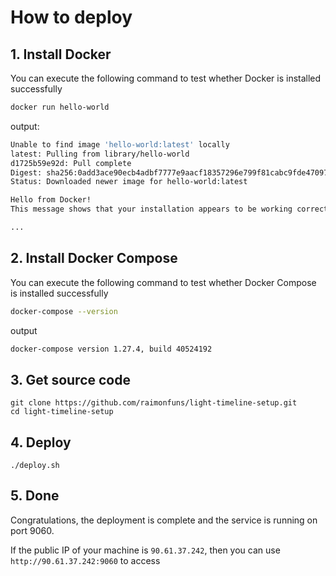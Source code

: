 # How to deploy

## 1. Install Docker

You can execute the following command to test whether Docker is installed successfully

```bash
docker run hello-world
```

output:

```bash
Unable to find image 'hello-world:latest' locally
latest: Pulling from library/hello-world
d1725b59e92d: Pull complete
Digest: sha256:0add3ace90ecb4adbf7777e9aacf18357296e799f81cabc9fde470971e499788
Status: Downloaded newer image for hello-world:latest

Hello from Docker!
This message shows that your installation appears to be working correctly.

...
```

## 2. Install Docker Compose

You can execute the following command to test whether Docker Compose is installed successfully

```bash
docker-compose --version
```

output

```bash
docker-compose version 1.27.4, build 40524192
```

## 3. Get source code

```
git clone https://github.com/raimonfuns/light-timeline-setup.git
cd light-timeline-setup
```

## 4. Deploy

```
./deploy.sh
```

## 5. Done

Congratulations, the deployment is complete and the service is running on port 9060.

If the public IP of your machine is `90.61.37.242`, then you can use `http://90.61.37.242:9060` to access